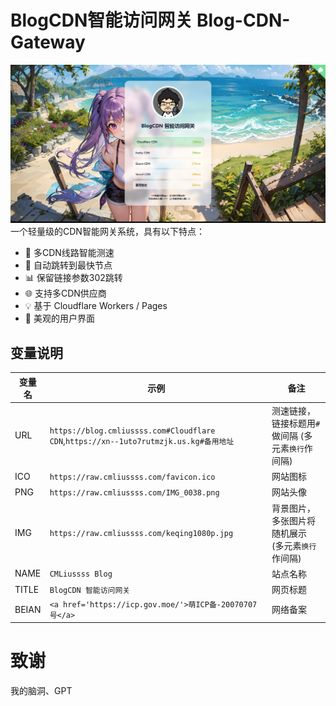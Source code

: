# **BlogCDN智能访问网关** Blog-CDN-Gateway
![Blog-CDN-Gateway](./Blog-CDN.png)
一个轻量级的CDN智能网关系统，具有以下特点：
- 🚀 多CDN线路智能测速
- 🔄 自动跳转到最快节点
- 📊 保留链接参数302跳转
- 🌐 支持多CDN供应商
- 💡 基于 Cloudflare Workers / Pages
- 🎨 美观的用户界面

## 变量说明
| 变量名 | 示例 | 备注 | 
|--------|---------|-----|
| URL | `https://blog.cmliussss.com#Cloudflare CDN`,`https://xn--1uto7rutmzjk.us.kg#备用地址` | 测速链接，链接标题用`#`做间隔 (多元素`换行`作间隔)| 
| ICO | `https://raw.cmliussss.com/favicon.ico` | 网站图标 | 
| PNG | `https://raw.cmliussss.com/IMG_0038.png` | 网站头像 | 
| IMG | `https://raw.cmliussss.com/keqing1080p.jpg` | 背景图片，多张图片将随机展示 (多元素`换行`作间隔) | 
| NAME | `CMLiussss Blog` | 站点名称 |
| TITLE | `BlogCDN 智能访问网关` | 网页标题 |
| BEIAN | `<a href='https://icp.gov.moe/'>萌ICP备-20070707号</a>` | 网络备案 |

# 致谢
我的脑洞、GPT
